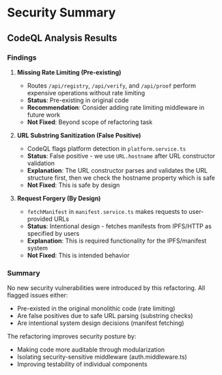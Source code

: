 # Security Summary

## CodeQL Analysis Results

### Findings

1. **Missing Rate Limiting (Pre-existing)**
   - Routes `/api/registry`, `/api/verify`, and `/api/proof` perform expensive operations without rate limiting
   - **Status**: Pre-existing in original code
   - **Recommendation**: Consider adding rate limiting middleware in future work
   - **Not Fixed**: Beyond scope of refactoring task

2. **URL Substring Sanitization (False Positive)**
   - CodeQL flags platform detection in `platform.service.ts`
   - **Status**: False positive - we use `URL.hostname` after URL constructor validation
   - **Explanation**: The URL constructor parses and validates the URL structure first, then we check the hostname property which is safe
   - **Not Fixed**: This is safe by design

3. **Request Forgery (By Design)**
   - `fetchManifest` in `manifest.service.ts` makes requests to user-provided URLs
   - **Status**: Intentional design - fetches manifests from IPFS/HTTP as specified by users
   - **Explanation**: This is required functionality for the IPFS/manifest system
   - **Not Fixed**: This is intended behavior

### Summary

No new security vulnerabilities were introduced by this refactoring. All flagged issues either:
- Pre-existed in the original monolithic code (rate limiting)
- Are false positives due to safe URL parsing (substring checks)
- Are intentional system design decisions (manifest fetching)

The refactoring improves security posture by:
- Making code more auditable through modularization
- Isolating security-sensitive middleware (auth.middleware.ts)
- Improving testability of individual components
